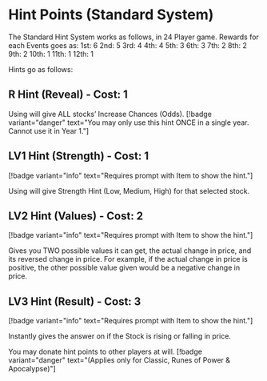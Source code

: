 # Hint Points (Standard System)

The Standard Hint System works as follows, in 24 Player game.
Rewards for each Events goes as:
1st: 6
2nd: 5
3rd: 4
4th: 4
5th: 3
6th: 3
7th: 2
8th: 2
9th: 2
10th: 1
11th: 1
12th: 1

Hints go as follows:
## R Hint (Reveal) - Cost: 1
Using will give ALL stocks’ Increase Chances (Odds).
[!badge variant="danger" text="You may only use this hint ONCE in a single year. Cannot use it in Year 1."]

## LV1 Hint (Strength) - Cost: 1
[!badge variant="info" text="Requires prompt with Item to show the hint."]

Using will give Strength Hint (Low, Medium, High) for that selected stock.

## LV2 Hint (Values) - Cost: 2
[!badge variant="info" text="Requires prompt with Item to show the hint."]

Gives you TWO possible values it can get, the actual change in price, and its reversed change in price. For example, if the actual change in price is positive, the other possible value given would be a negative change in price. 

## LV3 Hint (Result) - Cost: 3
[!badge variant="info" text="Requires prompt with Item to show the hint."]

Instantly gives the answer on if the Stock is rising or falling in price.

You may donate hint points to other players at will. [!badge variant="danger" text="(Applies only for Classic, Runes of Power & Apocalypse)"]
